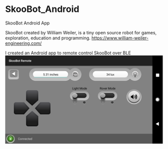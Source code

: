 # SkooBot_Android
SkooBot Android App

SkooBot created by William Weiler, is a tiny open source robot for games, exploration, education and programming.
https://www.william-weiler-engineering.com/

I created an Android app to remote control SkooBot over BLE
![App Screenshot](/Images/SkooBot_Remote_Screenshot.png)
